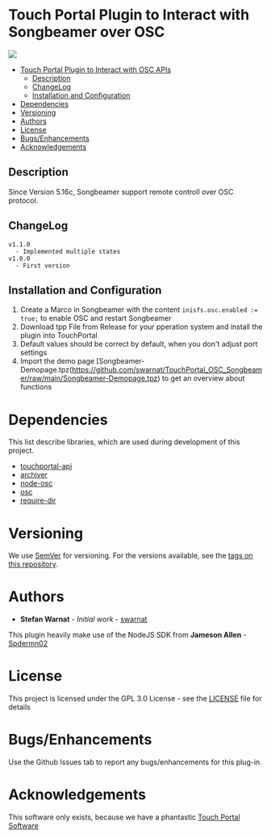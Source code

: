 # Touch Portal Plugin to Interact with Songbeamer over OSC
![](https://img.shields.io/github/downloads/swarnat/TouchPortal_OSC_Songbeamer/total)

- [Touch Portal Plugin to Interact with OSC APIs](#touch-portal-plugin-to-interact-with-discord)
  - [Description](#description)
  - [ChangeLog](#changelog)
  - [Installation and Configuration](#installation-and-configuration)
- [Dependencies](#dependencies)
- [Versioning](#versioning)
- [Authors](#authors)
- [License](#license)
- [Bugs/Enhancements](#bugsenhancements)
- [Acknowledgements](#acknowledgements)

## Description

Since Version 5.16c, Songbeamer support remote controll over OSC protocol.

## ChangeLog
```
v1.1.0
  - Implemented multiple states
v1.0.0
  - First version
```

## Installation and Configuration
1. Create a Marco in Songbeamer with the content `inisfs.osc.enabled := true;` to enable OSC and restart Songbeamer
2. Download tpp File from Release for your pperation system and install the plugin into TouchPortal
3. Default values should be correct by default, when you don't adjust port settings
4. Import the demo page [Songbeamer-Demopage.tpz(https://github.com/swarnat/TouchPortal_OSC_Songbeamer/raw/main/Songbeamer-Demopage.tpz) to get an overview about functions

# Dependencies

This list describe libraries, which are used during development of this project.

 - [touchportal-api](https://www.npmjs.com/package/touchportal-api)
 - [archiver](https://www.npmjs.com/package/archiver)
 - [node-osc](https://www.npmjs.com/package/node-osc)
 - [osc](https://www.npmjs.com/package/osc)
 - [require-dir](https://www.npmjs.com/package/require-dir)

# Versioning

We use [SemVer](http://semver.org/) for versioning. For the versions available, see the [tags on this repository](https://github.com/swarnat/TouchPortal_OSC_General/tags).

# Authors

- **Stefan Warnat** - _Initial work_ - [swarnat](https://github.com/swarnat)

This plugin heavily make use of the NodeJS SDK from **Jameson Allen** - [Spdermn02](https://github.com/spdermn02)

# License

This project is licensed under the GPL 3.0 License - see the [LICENSE](LICENSE) file for details

# Bugs/Enhancements
Use the Github Issues tab to report any bugs/enhancements for this plug-in.

# Acknowledgements

This software only exists, because we have a phantastic [Touch Portal Software](https://www.touch-portal.com/)
